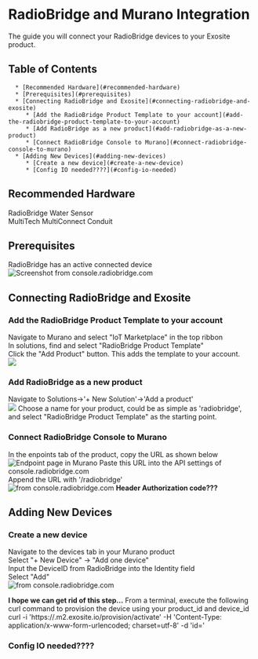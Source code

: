 # RadioBridge and Murano Integration
The guide you will connect your RadioBridge devices to your Exosite product.

## Table of Contents
      * [Recommended Hardware](#recommended-hardware)
      * [Prerequisites](#prerequisites)
      * [Connecting RadioBridge and Exosite](#connecting-radiobridge-and-exosite)
         * [Add the RadioBridge Product Template to your account](#add-the-radiobridge-product-template-to-your-account)
         * [Add RadioBridge as a new product](#add-radiobridge-as-a-new-product)
         * [Connect RadioBridge Console to Murano](#connect-radiobridge-console-to-murano)
      * [Adding New Devices](#adding-new-devices)
         * [Create a new device](#create-a-new-device)
         * [Config IO needed????](#config-io-needed)


## Recommended Hardware
RadioBridge Water Sensor\
MultiTech MultiConnect Conduit

## Prerequisites
RadioBridge has an active connected device
![Screenshot from console.radiobridge.com](../../assets/RadioBridge/RadioBridgeDeviceActive.png)

## Connecting RadioBridge and Exosite
### Add the RadioBridge Product Template to your account
Navigate to Murano and select "IoT Marketplace" in the top ribbon\
In solutions, find and select "RadioBridge Product Template"\
Click the "Add Product" button. This adds the template to your account.\
![](../../assets/RadioBridge/RadioBridgeExchangeElement.png)


### Add RadioBridge as a new product
Navigate to Solutions->'+ New Solution'->'Add a product'\
![](../../assets/RadioBridge/CreateNewProduct.png)
Choose a name for your product, could be as simple as 'radiobridge', and select "RadioBridge Product Template" as the starting point.

### Connect RadioBridge Console to Murano
In the enpoints tab of the product, copy the URL as shown below\
![Endpoint page in Murano](../../assets/RadioBridge/EndpointURL.png)
Paste this URL into the API settings of console.radiobridge.com\
Append the URL with '/radiobridge'\
![from console.radiobridge.com](../../assets/RadioBridge/RadioBridgeConsoleAPI.png)
**Header Authorization code???**

## Adding New Devices
### Create a new device
Navigate to the devices tab in your Murano product\
Select "+ New Device" -> "Add one device"\
Input the DeviceID from RadioBridge into the Identity field\
Select "Add"\
![from console.radiobridge.com](../../assets/RadioBridge/AddDeviceDialog.png)


**I hope we can get rid of this step...**
From a terminal, execute the following curl command to provision the device using your product\_id and device\_id
curl -i 'https://<product id>.m2.exosite.io/provision/activate' -H 'Content-Type: application/x-www-form-urlencoded; charset=utf-8' -d 'id=<device id>'

### Config IO needed????
